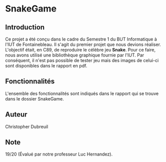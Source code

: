 # SnakeGame


## Introduction

Ce projet a été conçu dans le cadre du Semestre 1 du BUT Informatique à l'IUT de Fontainebleau. Il s'agit du premier projet que nous devions réaliser. L'objectif était, en C89, de reproduire le célèbre jeu **Snake**.
Pour ce faire, nous avons utilisé une bibliothèque graphique fournie par l'IUT. Par conséquent, il n'est pas possible de tester jeu mais des images de celui-ci sont disponibles dans le rapport en pdf.

## Fonctionnalités

L'ensemble des fonctionnalités sont indiqués dans le rapport qui se trouve dans le dossier SnakeGame.

## Auteur

Christopher Dubreuil

## Note

19/20 (Évalué par notre professeur Luc Hernandez).


